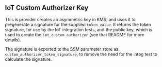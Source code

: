 ## IoT Custom Authorizer Key

This is provider creates an asymmetric key in KMS, and uses it to pregenerate a signature for the supplied `token_value`. It returns the token signature, for use by the IoT integration tests, and the public key, which is used to create the `iot_custom_authorizer` (see that README for more details).

The signature is exported to the SSM parameter store as `custom_authorizer_token_signature`, to remove the need for the integ test to calculate the signature.
